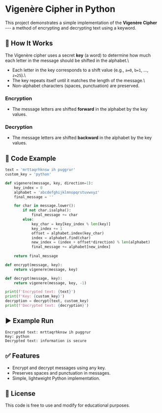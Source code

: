 # Vigenère Cipher in Python

This project demonstrates a simple implementation of the **Vigenère
Cipher** --- a method of encrypting and decrypting text using a keyword.

## 🔑 How It Works

The Vigenère cipher uses a secret **key** (a word) to determine how much
each letter in the message should be shifted in the alphabet.\
- Each letter in the key corresponds to a shift value (e.g., `a=0`,
`b=1`, ..., `z=25`).\
- The key repeats itself until it matches the length of the message.\
- Non-alphabet characters (spaces, punctuation) are preserved.

### Encryption

-   The message letters are shifted **forward** in the alphabet by the
    key values.

### Decryption

-   The message letters are shifted **backward** in the alphabet by the
    key values.

## 📂 Code Example

``` python
text = 'mrttaqrhknsw ih puggrur'
custom_key = 'python'

def vigenere(message, key, direction=1):
    key_index = 0
    alphabet = 'abcdefghijklmnopqrstuvwxyz'
    final_message = ''

    for char in message.lower():
        if not char.isalpha():
            final_message += char
        else:
            key_char = key[key_index % len(key)]
            key_index += 1
            offset = alphabet.index(key_char)
            index = alphabet.find(char)
            new_index = (index + offset*direction) % len(alphabet)
            final_message += alphabet[new_index]
    
    return final_message

def encrypt(message, key):
    return vigenere(message, key)

def decrypt(message, key):
    return vigenere(message, key, -1)

print(f'Encrypted text: {text}')
print(f'Key: {custom_key}')
decryption = decrypt(text, custom_key)
print(f'Decrypted text: {decryption}')
```

## ▶️ Example Run

    Encrypted text: mrttaqrhknsw ih puggrur
    Key: python
    Decrypted text: information is secure

## ✅ Features

-   Encrypt and decrypt messages using any key.
-   Preserves spaces and punctuation in messages.
-   Simple, lightweight Python implementation.

## 📜 License

This code is free to use and modify for educational purposes.
